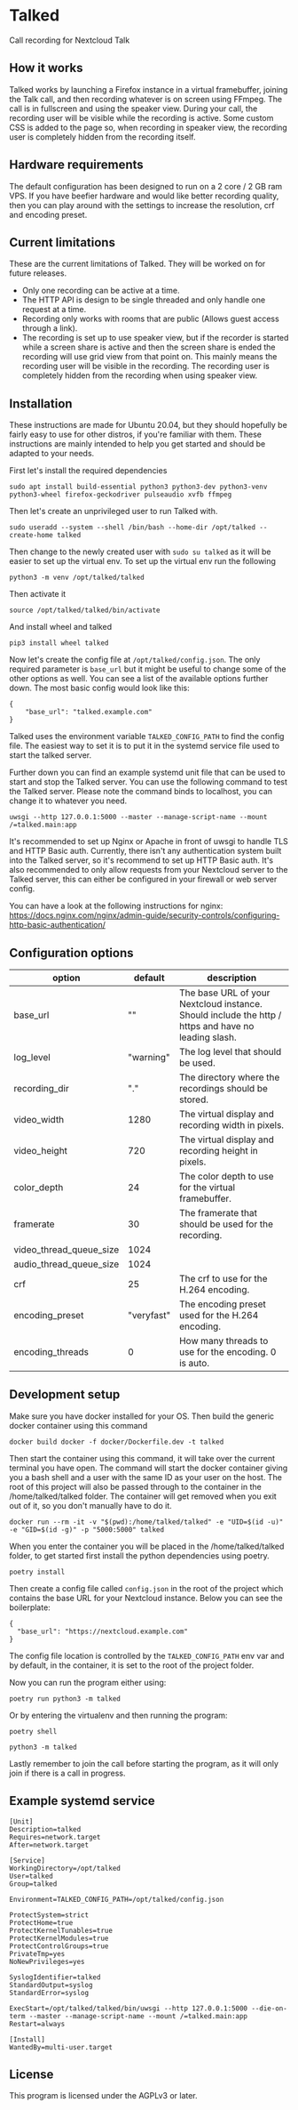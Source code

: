# Talked

Call recording for Nextcloud Talk

## How it works

Talked works by launching a Firefox instance in a virtual framebuffer, joining the Talk call, and then recording whatever is on screen using FFmpeg. The call is in fullscreen and using the speaker view. During your call, the recording user will be visible while the recording is active. Some custom CSS is added to the page so, when recording in speaker view, the recording user is completely hidden from the recording itself.

## Hardware requirements

The default configuration has been designed to run on a 2 core / 2 GB ram VPS. If you have beefier hardware and would like better recording quality, then you can play around with the settings to increase the resolution, crf and encoding preset.

## Current limitations

These are the current limitations of Talked. They will be worked on for future releases.

* Only one recording can be active at a time.
* The HTTP API is design to be single threaded and only handle one request at a time.
* Recording only works with rooms that are public (Allows guest access through a link).
* The recording is set up to use speaker view, but if the recorder is started while a screen share is active and then the screen share is ended the recording will use grid view from that point on. This mainly means the recording user will be visible in the recording. The recording user is completely hidden from the recording when using speaker view.

## Installation

These instructions are made for Ubuntu 20.04, but they should hopefully be fairly easy to use for other distros, if you're familiar with them. These instructions are mainly intended to help you get started and should be adapted to your needs.

First let's install the required dependencies
```
sudo apt install build-essential python3 python3-dev python3-venv python3-wheel firefox-geckodriver pulseaudio xvfb ffmpeg
```

Then let's create an unprivileged user to run Talked with.
```
sudo useradd --system --shell /bin/bash --home-dir /opt/talked --create-home talked
```

Then change to the newly created user with `sudo su talked` as it will be easier to set up the virtual env. To set up the virtual env run the following
```
python3 -m venv /opt/talked/talked
```
Then activate it
```
source /opt/talked/talked/bin/activate
```
And install wheel and talked
```
pip3 install wheel talked
```

Now let's create the config file at `/opt/talked/config.json`. The only required parameter is `base_url` but it might be useful to change some of the other options as well. You can see a list of the available options further down. The most basic config would look like this:
```
{
    "base_url": "talked.example.com"
}
```

Talked uses the environment variable `TALKED_CONFIG_PATH` to find the config file. The easiest way to set it is to put it in the systemd service file used to start the talked server.

Further down you can find an example systemd unit file that can be used to start and stop the Talked server. You can use the following command to test the Talked server. Please note the command binds to localhost, you can change it to whatever you need.
```
uwsgi --http 127.0.0.1:5000 --master --manage-script-name --mount /=talked.main:app
```

It's recommended to set up Nginx or Apache in front of uwsgi to handle TLS and HTTP Basic auth. Currently, there isn't any authentication system built into the Talked server, so it's recommend to set up HTTP Basic auth. It's also recommended to only allow requests from your Nextcloud server to the Talked server, this can either be configured in your firewall or web server config.

You can have a look at the following instructions for nginx: https://docs.nginx.com/nginx/admin-guide/security-controls/configuring-http-basic-authentication/

## Configuration options

| option                  | default    | description                                                                                         |
| ----------------------- | ---------- | --------------------------------------------------------------------------------------------------- |
| base_url                | ""         | The base URL of your Nextcloud instance. Should include the http / https and have no leading slash. |
| log_level               | "warning"  | The log level that should be used.                                                                  |
| recording_dir           | "."        | The directory where the recordings should be stored.                                                |
| video_width             | 1280       | The virtual display and recording width in pixels.                                                  |
| video_height            | 720        | The virtual display and recording height in pixels.                                                 |
| color_depth             | 24         | The color depth to use for the virtual framebuffer.                                                 |
| framerate               | 30         | The framerate that should be used for the recording.                                                |
| video_thread_queue_size | 1024       |                                                                                                     |
| audio_thread_queue_size | 1024       |                                                                                                     |
| crf                     | 25         | The crf to use for the H.264 encoding.                                                              |
| encoding_preset         | "veryfast" | The encoding preset used for the H.264 encoding.                                                    |
| encoding_threads        | 0          | How many threads to use for the encoding. 0 is auto.                                                |

## Development setup

Make sure you have docker installed for your OS. Then build the generic docker container using this command
```
docker build docker -f docker/Dockerfile.dev -t talked
```

Then start the container using this command, it will take over the current terminal you have open. The command will start the docker container giving you a bash shell and a user with the same ID as your user on the host. The root of this project will also be passed through to the container in the /home/talked/talked folder. The container will get removed when you exit out of it, so you don't manually have to do it.
```
docker run --rm -it -v "$(pwd):/home/talked/talked" -e "UID=$(id -u)" -e "GID=$(id -g)" -p "5000:5000" talked
```

When you enter the container you will be placed in the /home/talked/talked folder, to get started first install the python dependencies using poetry.
```
poetry install
```

Then create a config file called `config.json` in the root of the project which contains the base URL for your Nextcloud instance. Below you can see the boilerplate:
```
{
  "base_url": "https://nextcloud.example.com"
}
```
The config file location is controlled by the `TALKED_CONFIG_PATH` env var and by default, in the container, it is set to the root of the project folder.

Now you can run the program either using:
```
poetry run python3 -m talked
```
Or by entering the virtualenv and then running the program:
```
poetry shell

python3 -m talked
```

Lastly remember to join the call before starting the program, as it will only join if there is a call in progress.

## Example systemd service

```
[Unit]
Description=talked
Requires=network.target
After=network.target

[Service]
WorkingDirectory=/opt/talked
User=talked
Group=talked

Environment=TALKED_CONFIG_PATH=/opt/talked/config.json

ProtectSystem=strict
ProtectHome=true
ProtectKernelTunables=true
ProtectKernelModules=true
ProtectControlGroups=true
PrivateTmp=yes
NoNewPrivileges=yes

SyslogIdentifier=talked
StandardOutput=syslog
StandardError=syslog

ExecStart=/opt/talked/talked/bin/uwsgi --http 127.0.0.1:5000 --die-on-term --master --manage-script-name --mount /=talked.main:app
Restart=always

[Install]
WantedBy=multi-user.target
```

## License

This program is licensed under the AGPLv3 or later.
